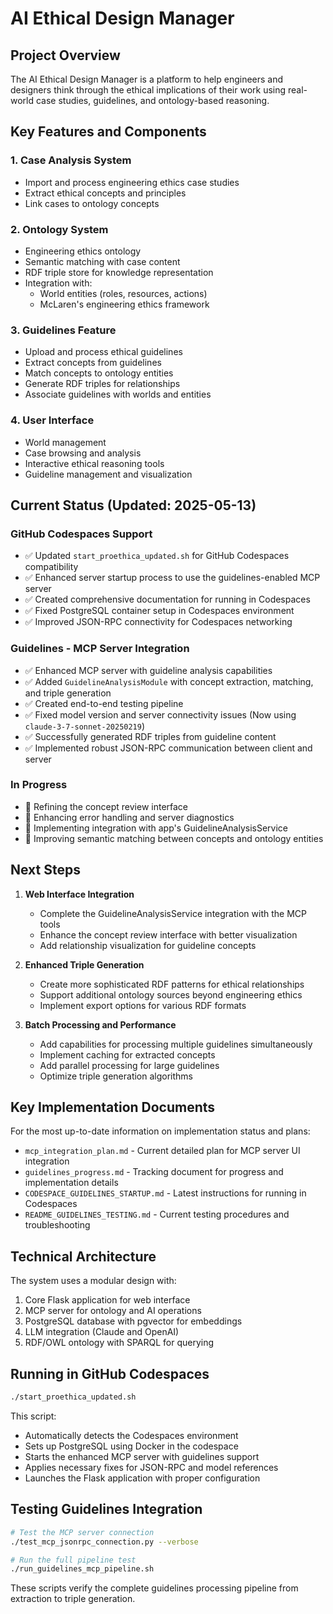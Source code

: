 # AI Ethical Design Manager

## Project Overview

The AI Ethical Design Manager is a platform to help engineers and designers think through the ethical implications of their work using real-world case studies, guidelines, and ontology-based reasoning.

## Key Features and Components

### 1. Case Analysis System
- Import and process engineering ethics case studies
- Extract ethical concepts and principles
- Link cases to ontology concepts

### 2. Ontology System
- Engineering ethics ontology
- Semantic matching with case content
- RDF triple store for knowledge representation
- Integration with:
  - World entities (roles, resources, actions)
  - McLaren's engineering ethics framework

### 3. Guidelines Feature
- Upload and process ethical guidelines
- Extract concepts from guidelines
- Match concepts to ontology entities
- Generate RDF triples for relationships
- Associate guidelines with worlds and entities

### 4. User Interface
- World management
- Case browsing and analysis
- Interactive ethical reasoning tools
- Guideline management and visualization

## Current Status (Updated: 2025-05-13)

### GitHub Codespaces Support
- ✅ Updated `start_proethica_updated.sh` for GitHub Codespaces compatibility
- ✅ Enhanced server startup process to use the guidelines-enabled MCP server
- ✅ Created comprehensive documentation for running in Codespaces
- ✅ Fixed PostgreSQL container setup in Codespaces environment
- ✅ Improved JSON-RPC connectivity for Codespaces networking

### Guidelines - MCP Server Integration
- ✅ Enhanced MCP server with guideline analysis capabilities
- ✅ Added `GuidelineAnalysisModule` with concept extraction, matching, and triple generation
- ✅ Created end-to-end testing pipeline
- ✅ Fixed model version and server connectivity issues (Now using `claude-3-7-sonnet-20250219`)
- ✅ Successfully generated RDF triples from guideline content
- ✅ Implemented robust JSON-RPC communication between client and server

### In Progress
- 🔄 Refining the concept review interface
- 🔄 Enhancing error handling and server diagnostics
- 🔄 Implementing integration with app's GuidelineAnalysisService
- 🔄 Improving semantic matching between concepts and ontology entities

## Next Steps

1. **Web Interface Integration**
   - Complete the GuidelineAnalysisService integration with the MCP tools
   - Enhance the concept review interface with better visualization
   - Add relationship visualization for guideline concepts

2. **Enhanced Triple Generation**
   - Create more sophisticated RDF patterns for ethical relationships
   - Support additional ontology sources beyond engineering ethics
   - Implement export options for various RDF formats

3. **Batch Processing and Performance**
   - Add capabilities for processing multiple guidelines simultaneously
   - Implement caching for extracted concepts
   - Add parallel processing for large guidelines
   - Optimize triple generation algorithms

## Key Implementation Documents

For the most up-to-date information on implementation status and plans:

- `mcp_integration_plan.md` - Current detailed plan for MCP server UI integration
- `guidelines_progress.md` - Tracking document for progress and implementation details
- `CODESPACE_GUIDELINES_STARTUP.md` - Latest instructions for running in Codespaces
- `README_GUIDELINES_TESTING.md` - Current testing procedures and troubleshooting

## Technical Architecture

The system uses a modular design with:
1. Core Flask application for web interface
2. MCP server for ontology and AI operations
3. PostgreSQL database with pgvector for embeddings
4. LLM integration (Claude and OpenAI)
5. RDF/OWL ontology with SPARQL for querying

## Running in GitHub Codespaces

```bash
./start_proethica_updated.sh
```

This script:
- Automatically detects the Codespaces environment
- Sets up PostgreSQL using Docker in the codespace
- Starts the enhanced MCP server with guidelines support
- Applies necessary fixes for JSON-RPC and model references
- Launches the Flask application with proper configuration

## Testing Guidelines Integration

```bash
# Test the MCP server connection
./test_mcp_jsonrpc_connection.py --verbose

# Run the full pipeline test
./run_guidelines_mcp_pipeline.sh
```

These scripts verify the complete guidelines processing pipeline from extraction to triple generation.
